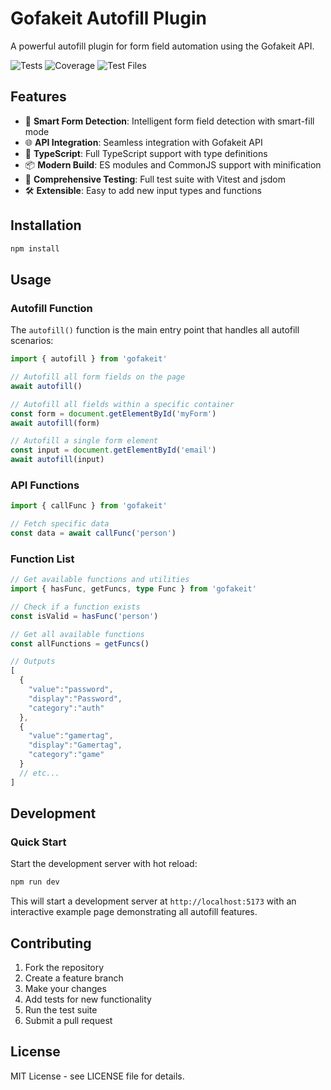 # Gofakeit Autofill Plugin

A powerful autofill plugin for form field automation using the Gofakeit API.

![Tests](https://img.shields.io/badge/tests-91%20passed-brightgreen) ![Coverage](https://img.shields.io/badge/coverage-72.4%25-green) ![Test Files](https://img.shields.io/badge/test%20files-6-blue)

## Features

- 🎯 **Smart Form Detection**: Intelligent form field detection with smart-fill mode
- 🌐 **API Integration**: Seamless integration with Gofakeit API
- 🔧 **TypeScript**: Full TypeScript support with type definitions
- 📦 **Modern Build**: ES modules and CommonJS support with minification
- 🧪 **Comprehensive Testing**: Full test suite with Vitest and jsdom
- 🛠️ **Extensible**: Easy to add new input types and functions

## Installation

```bash
npm install
```

## Usage

### Autofill Function

The `autofill()` function is the main entry point that handles all autofill scenarios:

```typescript
import { autofill } from 'gofakeit'

// Autofill all form fields on the page
await autofill()

// Autofill all fields within a specific container
const form = document.getElementById('myForm')
await autofill(form)

// Autofill a single form element
const input = document.getElementById('email')
await autofill(input)
```

### API Functions

```typescript
import { callFunc } from 'gofakeit'

// Fetch specific data
const data = await callFunc('person')
```

### Function List

```typescript
// Get available functions and utilities
import { hasFunc, getFuncs, type Func } from 'gofakeit'

// Check if a function exists
const isValid = hasFunc('person')

// Get all available functions
const allFunctions = getFuncs()

// Outputs
[
  {
    "value":"password",
    "display":"Password",
    "category":"auth"
  },
  {
    "value":"gamertag",
    "display":"Gamertag",
    "category":"game"
  }
  // etc...
]
```

## Development

### Quick Start

Start the development server with hot reload:

```bash
npm run dev
```

This will start a development server at `http://localhost:5173` with an interactive example page demonstrating all autofill features.

## Contributing

1. Fork the repository
2. Create a feature branch
3. Make your changes
4. Add tests for new functionality
5. Run the test suite
6. Submit a pull request

## License

MIT License - see LICENSE file for details.
